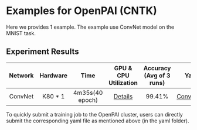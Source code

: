 # Examples for OpenPAI (CNTK)
Here we provides 1 example. The example use ConvNet model on the MNIST task.

## Experiment Results
| Network | Hardware | Time |GPU & CPU Utilization | Accuracy (Avg of 3 runs) | Yaml Example|
| :----:| :----: | :----: | :----: | :----: | :----: |
| ConvNet | K80 * 1 | 4m35s(40 epoch) | [Details](metrics/ConvNet_1gpu.JPG) | 99.41% | [ConvNet_gpu1.yaml](yaml/ConvNet_gpu1.yaml) |

To quickly submit a training job to the OpenPAI cluster, users can directly submit the corresponding yaml file as mentioned above (in the yaml folder).